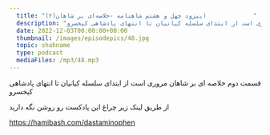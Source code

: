 ```yaml
---
  title: "اپیزود چهل و هشتم شاهنامه -خلاصه‌ای بر شاهان(۲)             "
  description: "قسمت دوم خلاصه ای بر شاهان مروری است از ابتدای سلسله کیانیان تا انتهای پادشاهی کیخسرو"
  date: 2022-12-03T00:00:00+00:00
  thumbnail: /images/episodepics/48.jpg
  topic: shahname
  type: podcast
  mediaFiles: /mp3/48.mp3
---
```


قسمت دوم خلاصه ای بر شاهان مروری است از ابتدای سلسله کیانیان تا انتهای پادشاهی کیخسرو

از طریق لینک زیر چراغ این پادکست رو روشن نگه دارید

https://hamibash.com/dastaminophen